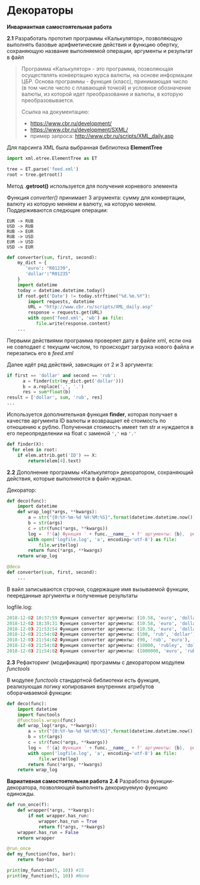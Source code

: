 # Декораторы
**Инвариантная самостоятельная работа** 

**2.1** Разработать прототип программы «Калькулятор», позволяющую выполнять базовые арифметические действия и функцию обертку, сохраняющую название выполняемой операции, аргументы и результат в файл

> Программа «Калькулятор» - это программа, позволяющая осуществлять  конвертацию курса валюты, на основе информации ЦБР. Основа программы -  функция (класс), принимающая число (в том числе число с плавающей  точкой) и условное обозначение валюты, из которой идет преобразование и  валюты, в которую преобразовывается.
>
> Ссылка на документацию:
>
> - <https://www.cbr.ru/development/>
> - <https://www.cbr.ru/development/SXML/>
> - пример запроса: <http://www.cbr.ru/scripts/XML_daily.asp>

Для парсинга XML была выбранная библиотека **ElementTree**  

```Python
import xml.etree.ElementTree as ET

tree = ET.parse('feed.xml')
root = tree.getroot() 
```

Метод .**getroot()** используется для получения корневого элемента

Функция *converter()* принимает 3 агрумента: сумму для конвертации, валюту из которую меняем и валюту, на которую меняем. Поддерживаются следющие операции:
```
EUR -> RUB
USD -> RUB
RUB -> EUR
RUB -> USD
EUR -> USD
USD -> EUR
```
```Python
def converter(sum, first, second):
    my_dict = {
       'euro': "R01239",
       'dollar':"R01235"
    }
    import datetime
    today = datetime.datetime.today()
    if root.get('Date') != today.strftime("%d.%m.%Y"):
        import requests, datetime
        URL = "http://www.cbr.ru/scripts/XML_daily.asp"
        response = requests.get(URL)
        with open('feed.xml', 'wb') as file:
           file.write(response.content)
    ...
```

Первыми действиями программа проверяет дату в файле xml, если она не совподает с текущим числом, то происходит загрузка нового файла и перезапись его в  *feed.xml* 

Далее идёт ряд действий, зависящих от 2 и 3 аргумента:
```Python
if first == 'dollar' and second == 'rub':
      a = finder(str(my_dict.get('dollar')))
      b = a.replace(',', '.')
      res = sum*float(b)
result = ['dollar', sum, 'rub', res]
...
```

Используется дополнительная функция **finder**, которая получает в качестве аргумента ID валюты и возвращает её стоимость по отношению к рублю. Полученная стоимость имеет тип str и нуждается в его переопределении на float с заменой `','` на `'.'`
```Python
def finder(X):
  for elem in root:
    if elem.attrib.get('ID') == X:
        return(elem[4].text)
```

**2.2** Дополнение программы «Калькулятор» декоратором, сохраняющий действия, которые выполняются в файл-журнал.

Декоратор:
```Python
def deco(func):
    import datetime
    def wrap_log(*args, **kwargs):
        a = str("{0:%Y-%m-%d %H:%M:%S}".format(datetime.datetime.now()))
        b = str(args)
        c = str(func(*args, **kwargs))
        log =  f'{a} Функция ' + func.__name__ + f' аргументы: {b},  результат: {c} \n'
        with open('logfile.log', 'a', encoding='utf-8') as file:
            file.write(log)
        return func(*args, **kwargs)
    return wrap_log

@deco
def converter(sum, first, second):
    ...
```

В вайл записываются строчки, содержащие имя вызываемой функции, пеереданные аргументы и полученные результаты

logfile.log:
```Python
2018-12-02 18:37:59 Функция converter аргументы: (10.58, 'euro', 'dollar'),  результат: ['euro', 10.58, 'dollar', 12.045331629930788] 
2018-12-02 18:39:31 Функция converter аргументы: (10.58, 'euro', 'dollar'),  результат: ['euro', 10.58, 'dollar', 12.045331629930788]
2018-12-03 21:53:54 Функция converter аргументы: (10.58, 'euro', 'dollar'),  результат: ['euro', 10.58, 'dollar', 12.045331629930788] 
2018-12-03 21:54:02 Функция converter аргументы: (100, 'rub', 'dollar'),  результат: ['rub', 100, 'dollar', 1.503002246988359] 
2018-12-03 21:54:02 Функция converter аргументы: (90, 'rub', 'euro'),  результат: ['rub', 90, 'euro', 1.1881439079901357] 
2018-12-03 21:54:02 Функция converter аргументы: (10000, 'rubley', 'dollar'),  результат: None 
2018-12-03 21:54:02 Функция converter аргументы: (1000000, 'euro', 'rub'), результат: ['euro', 1000000, 'rub', 75748400.0] 
```

**2.3** Рефакторинг (модификация) программы с декоратором модулем *functools*

В модулее *functools* стандартной библиотеки есть функция, реализующая логику копирования внутренних атрибутов оборачиваемой функции:

```Python
def deco(func):
    import datetime
    import functools
    @functools.wraps(func)
    def wrap_log(*args, **kwargs):
        a = str("{0:%Y-%m-%d %H:%M:%S}".format(datetime.datetime.now()))
        b = str(args)
        c = str(func(*args, **kwargs))
        log =  f'{a} Функция ' + func.__name__ + f' аргументы: {b},  результат: {c} \n'
        with open('logfile.log', 'a', encoding='utf-8') as file:
            file.write(log)
        return func(*args, **kwargs)
    return wrap_log
```

**Вариативная самостоятельная работа** 
**2.4** Разработка функции-декоратора, позволяющей выполнять декорируемую функцию единожды.
```Python
def run_once(f):
    def wrapper(*args, **kwargs):
        if not wrapper.has_run:
            wrapper.has_run = True
            return f(*args, **kwargs)
    wrapper.has_run = False
    return wrapper

@run_once
def my_function(foo, bar):
    return foo+bar

print(my_function(5, 10)) #15
print(my_function(5, 10)) #None
```

